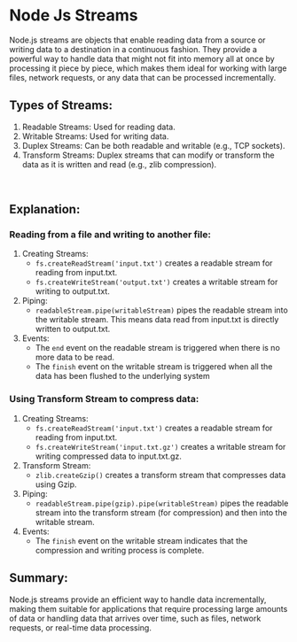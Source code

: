 # Node Js Streams
Node.js streams are objects that enable reading data from a source or writing data to a destination in a continuous fashion. They provide a powerful way to handle data that might not fit into memory all at once by processing it piece by piece, which makes them ideal for working with large files, network requests, or any data that can be processed incrementally.<br/>

## Types of Streams:
1. Readable Streams: Used for reading data.
2. Writable Streams: Used for writing data.
3. Duplex Streams: Can be both readable and writable (e.g., TCP sockets).
4. Transform Streams: Duplex streams that can modify or transform the data as it is written and read (e.g., zlib compression).

<br/>

## Explanation:
### Reading from a file and writing to another file:
1. Creating Streams:
    - `fs.createReadStream('input.txt')` creates a readable stream for reading from input.txt.
    - `fs.createWriteStream('output.txt')` creates a writable stream for writing to output.txt.
2. Piping:
    - `readableStream.pipe(writableStream)` pipes the readable stream into the writable stream. This means data read from input.txt is directly written to output.txt.
3. Events:
    - The `end` event on the readable stream is triggered when there is no more data to be read.
    - The `finish` event on the writable stream is triggered when all the data has been flushed to the underlying system


### Using Transform Stream to compress data:
1. Creating Streams:
    - `fs.createReadStream('input.txt')` creates a readable stream for reading from input.txt.
    - `fs.createWriteStream('input.txt.gz')` creates a writable stream for writing compressed data to input.txt.gz.
2. Transform Stream:
    - `zlib.createGzip()` creates a transform stream that compresses data using Gzip.
3. Piping:
    - `readableStream.pipe(gzip).pipe(writableStream)` pipes the readable stream into the transform stream (for compression) and then into the writable stream.
4. Events:
    - The `finish` event on the writable stream indicates that the compression and writing process is complete.


## Summary:
Node.js streams provide an efficient way to handle data incrementally, making them suitable for applications that require processing large amounts of data or handling data that arrives over time, such as files, network requests, or real-time data processing.